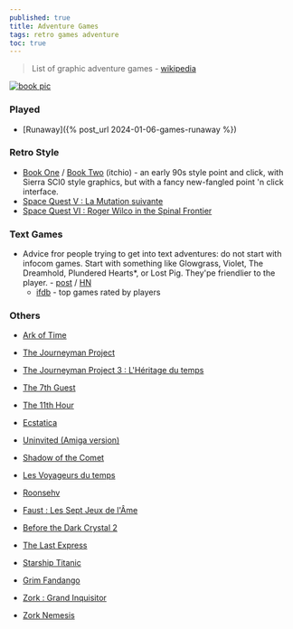 ```yaml
---
published: true
title: Adventure Games
tags: retro games adventure
toc: true
---
```

> List of graphic adventure games - [wikipedia](https://en.wikipedia.org/wiki/List_of_graphic_adventure_games)

[![book pic](https://img.itch.zone/aW1hZ2UvMTA5MzA4Mi82Mjk4OTQ4LnBuZw==/794x1000/PmIJXZ.png)](https://powerhoof.itch.io/the-telwynium)

### Played
- [Runaway]({% post_url 2024-01-06-games-runaway %})

### Retro Style
- [Book One](https://powerhoof.itch.io/the-telwynium) / [Book Two](https://powerhoof.itch.io/the-telwynium-book-two) (itchio) -  an early 90s style point and click, with Sierra SCI0 style graphics, but with a fancy new-fangled point 'n click interface.
- [Space Quest V : La Mutation suivante](https://www.abandonware-france.org/ltf_abandon/ltf_jeu.php?id=296)
- [Space Quest VI : Roger Wilco in the Spinal Frontier](https://www.abandonware-france.org/ltf_abandon/ltf_jeu.php?id=709)

### Text Games
- Advice fror people trying to get into text adventures: do not start with infocom games. Start with something like Glowgrass, Violet, The Dreamhold, Plundered Hearts*, or Lost Pig. They'pe friendlier to the player. - [post](https://news.ycombinator.com/item?id=45393375) / [HN](https://news.ycombinator.com/item?id=45392164)
	- [ifdb](https://ifdb.org/search?browse) - top games rated by players

### Others
- [Ark of Time](https://www.abandonware-france.org/ltf_abandon/ltf_jeu.php?id=1756&fic=liens)
- [The Journeyman Project](https://www.abandonware-france.org/ltf_abandon/ltf_jeu.php?id=1620)
- [The Journeyman Project 3 : L'Héritage du temps](https://www.abandonware-france.org/ltf_abandon/ltf_jeu.php?id=2215)

- [The 7th Guest](https://www.abandonware-france.org/ltf_abandon/ltf_jeu.php?id=762)
- [The 11th Hour](https://www.abandonware-france.org/ltf_abandon/ltf_jeu.php?id=800)
- [Ecstatica](https://www.abandonware-france.org/ltf_abandon/ltf_jeu.php?id=421)
- [Uninvited (Amiga version)](https://www.lemonamiga.com/games/details.php?id=1096)
- [Shadow of the Comet](https://www.abandonware-france.org/ltf_abandon/ltf_jeu.php?id=352)
- [Les Voyageurs du temps](https://www.abandonware-france.org/ltf_abandon/ltf_jeu.php?id=99)
- [Roonsehv](https://www.abandonware-france.org/ltf_abandon/ltf_jeu.php?id=2091)
- [Faust : Les Sept Jeux de l'Âme](https://www.abandonware-france.org/ltf_abandon/ltf_jeu.php?id=2235)
- [Before the Dark Crystal 2](https://www.abandonware-france.org/ltf_abandon/ltf_jeu.php?id=3461)
- [The Last Express](https://www.abandonware-france.org/ltf_abandon/ltf_jeu.php?id=1045)
- [Starship Titanic](https://www.abandonware-france.org/ltf_abandon/ltf_jeu.php?id=1757)
- [Grim Fandango](https://www.abandonware-france.org/ltf_abandon/ltf_jeu.php?id=1046)
- [Zork : Grand Inquisitor](https://www.abandonware-france.org/ltf_abandon/ltf_jeu.php?id=1042)
- [Zork Nemesis](https://www.abandonware-france.org/ltf_abandon/ltf_jeu.php?id=789)
